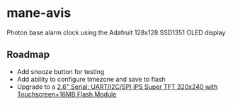 # mane-avis
Photon base alarm clock using the Adafruit 128x128 SSD1351 OLED display

## Roadmap

* Add snooze button for testing
* Add ability to configure timezone and save to flash
* Upgrade to a [2.6" Serial: UART/I2C/SPI IPS Super TFT 320x240 with Touchscreen+16MB Flash Module](http://digole.com/index.php?productID=1225)
